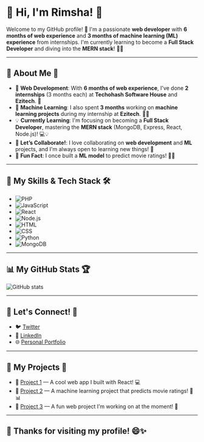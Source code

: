 # 👋 Hi, I'm Rimsha! 💫

Welcome to my GitHub profile! 🌸 I'm a passionate **web developer** with **6 months of web experience** and **3 months of machine learning (ML) experience** from internships. I'm currently learning to become a **Full Stack Developer** and diving into the **MERN stack**! 🚀✨

---

## 🦄 About Me 🌟
- 🔭 **Web Development**: With **6 months of web experience**, I've done **2 internships** (3 months each) at **Techohash Software House** and **Ezitech**. 🚀
- 🌱 **Machine Learning**: I also spent **3 months** working on **machine learning projects** during my internship at **Ezitech**. 🤖✨
- 💡 **Currently Learning**: I'm focusing on becoming a **Full Stack Developer**, mastering the **MERN stack** (MongoDB, Express, React, Node.js)! 💻💡
- 👯 **Let’s Collaborate!**: I love collaborating on **web development** and **ML** projects, and I'm always open to learning new things! 💬
- 🦋 **Fun Fact**: I once built a **ML model** to predict movie ratings! 🎥✨

---

## 🚀 My Skills & Tech Stack 🛠️
- ![PHP](https://img.shields.io/badge/PHP-777BB4?style=flat&logo=php&logoColor=white)
- ![JavaScript](https://img.shields.io/badge/JavaScript-F7DF1E?style=flat&logo=javascript&logoColor=black)
- ![React](https://img.shields.io/badge/React-61DAFB?style=flat&logo=react&logoColor=black)
- ![Node.js](https://img.shields.io/badge/Node.js-339933?style=flat&logo=node.js&logoColor=white)
- ![HTML](https://img.shields.io/badge/HTML-E34F26?style=flat&logo=html5&logoColor=white)
- ![CSS](https://img.shields.io/badge/CSS-1572B6?style=flat&logo=css3&logoColor=white)
- ![Python](https://img.shields.io/badge/Python-3776AB?style=flat&logo=python&logoColor=white)
- ![MongoDB](https://img.shields.io/badge/MongoDB-47A248?style=flat&logo=mongodb&logoColor=white)

---

## 📊 My GitHub Stats 🏆
![GitHub stats](https://github-readme-stats.vercel.app/api?username=rimshaahma&show_icons=true&hide_title=true&count_private=true&theme=radical)

---

## 🌱 Let's Connect! 💌
- 🐦 [Twitter](https://twitter.com/rimshaahma)
- 🔗 [LinkedIn](https://www.linkedin.com/in/rimshaahma)
- 🌐 [Personal Portfolio](https://your-portfolio.com)

---

## 📂 My Projects 📌
- 🎉 [Project 1](https://github.com/rimshaahma/project-1) — A cool web app I built with React! 💻
- 🌱 [Project 2](https://github.com/rimshaahma/project-2) — A machine learning project that predicts movie ratings! 🎥📊
- 🚀 [Project 3](https://github.com/rimshaahma/project-3) — A fun web project I’m working on at the moment! 🎨

---

## 🎉 Thanks for visiting my profile! 😄✨
